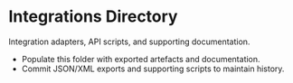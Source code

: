 # Integrations Directory

Integration adapters, API scripts, and supporting documentation.

- Populate this folder with exported artefacts and documentation.
- Commit JSON/XML exports and supporting scripts to maintain history.
